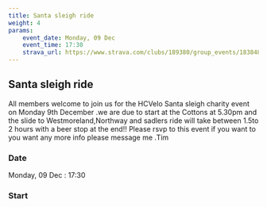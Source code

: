 ```yaml
---
title: Santa sleigh ride
weight: 4
params:
    event_date: Monday, 09 Dec
    event_time: 17:30
    strava_url: https://www.strava.com/clubs/189380/group_events/1838486
---
```


## Santa sleigh ride 

All members welcome to join us for the HCVelo Santa sleigh charity event on Monday 9th December .we are due to start at the Cottons at 5.30pm and the slide to Westmoreland,Northway and sadlers  ride will take between 1.5to 2 hours with a beer stop at the end!!
Please rsvp to this event if you want to  you want any more info please message me .Tim

### Date

Monday, 09 Dec : 17:30

### Start




